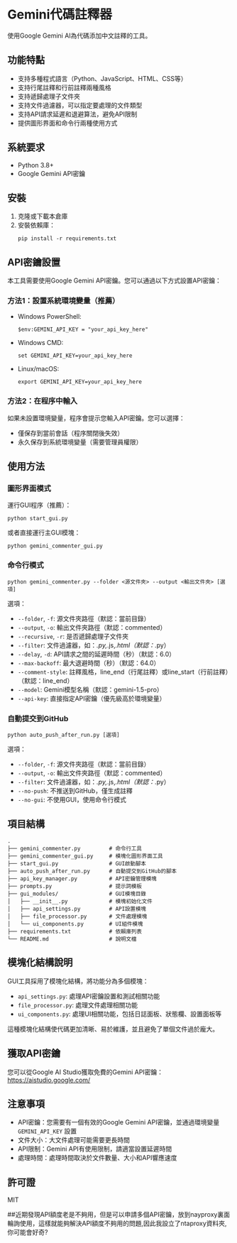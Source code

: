 # Gemini代碼註釋器

使用Google Gemini AI為代碼添加中文註釋的工具。

## 功能特點

- 支持多種程式語言（Python、JavaScript、HTML、CSS等）
- 支持行尾註釋和行前註釋兩種風格
- 支持遞歸處理子文件夾
- 支持文件過濾器，可以指定要處理的文件類型
- 支持API請求延遲和退避算法，避免API限制
- 提供圖形界面和命令行兩種使用方式

## 系統要求

- Python 3.8+
- Google Gemini API密鑰

## 安裝

1. 克隆或下載本倉庫
2. 安裝依賴庫：
   ```
   pip install -r requirements.txt
   ```

## API密鑰設置

本工具需要使用Google Gemini API密鑰。您可以通過以下方式設置API密鑰：

### 方法1：設置系統環境變量（推薦）

- Windows PowerShell:
  ```
  $env:GEMINI_API_KEY = "your_api_key_here"
  ```

- Windows CMD:
  ```
  set GEMINI_API_KEY=your_api_key_here
  ```

- Linux/macOS:
  ```
  export GEMINI_API_KEY=your_api_key_here
  ```

### 方法2：在程序中輸入

如果未設置環境變量，程序會提示您輸入API密鑰。您可以選擇：
- 僅保存到當前會話（程序關閉後失效）
- 永久保存到系統環境變量（需要管理員權限）

## 使用方法

### 圖形界面模式

運行GUI程序（推薦）：

```
python start_gui.py
```

或者直接運行主GUI模塊：

```
python gemini_commenter_gui.py
```

### 命令行模式

```
python gemini_commenter.py --folder <源文件夾> --output <輸出文件夾> [選項]
```

選項：
- `--folder`, `-f`: 源文件夾路徑（默認：當前目錄）
- `--output`, `-o`: 輸出文件夾路徑（默認：commented）
- `--recursive`, `-r`: 是否遞歸處理子文件夾
- `--filter`: 文件過濾器，如：*.py,*.js,*.html（默認：*.py）
- `--delay`, `-d`: API請求之間的延遲時間（秒）（默認：6.0）
- `--max-backoff`: 最大退避時間（秒）（默認：64.0）
- `--comment-style`: 註釋風格，line_end（行尾註釋）或line_start（行前註釋）（默認：line_end）
- `--model`: Gemini模型名稱（默認：gemini-1.5-pro）
- `--api-key`: 直接指定API密鑰（優先級高於環境變量）

### 自動提交到GitHub

```
python auto_push_after_run.py [選項]
```

選項：
- `--folder`, `-f`: 源文件夾路徑（默認：當前目錄）
- `--output`, `-o`: 輸出文件夾路徑（默認：commented）
- `--filter`: 文件過濾器，如：*.py,*.js,*.html（默認：*.py）
- `--no-push`: 不推送到GitHub，僅生成註釋
- `--no-gui`: 不使用GUI，使用命令行模式

## 項目結構

```
.
├── gemini_commenter.py         # 命令行工具
├── gemini_commenter_gui.py     # 模塊化圖形界面工具
├── start_gui.py                # GUI啟動腳本
├── auto_push_after_run.py      # 自動提交到GitHub的腳本
├── api_key_manager.py          # API密鑰管理模塊
├── prompts.py                  # 提示詞模板
├── gui_modules/                # GUI模塊目錄
│   ├── __init__.py             # 模塊初始化文件
│   ├── api_settings.py         # API設置模塊
│   ├── file_processor.py       # 文件處理模塊
│   └── ui_components.py        # UI組件模塊
├── requirements.txt            # 依賴庫列表
└── README.md                   # 說明文檔
```

## 模塊化結構說明

GUI工具採用了模塊化結構，將功能分為多個模塊：

- `api_settings.py`: 處理API密鑰設置和測試相關功能
- `file_processor.py`: 處理文件處理相關功能
- `ui_components.py`: 處理UI相關功能，包括日誌面板、狀態欄、設置面板等

這種模塊化結構使代碼更加清晰、易於維護，並且避免了單個文件過於龐大。

## 獲取API密鑰

您可以從Google AI Studio獲取免費的Gemini API密鑰：
https://aistudio.google.com/

## 注意事項

- API密鑰：您需要有一個有效的Google Gemini API密鑰，並通過環境變量 `GEMINI_API_KEY` 設置
- 文件大小：大文件處理可能需要更長時間
- API限制：Gemini API有使用限制，請適當設置延遲時間
- 處理時間：處理時間取決於文件數量、大小和API響應速度

## 許可證

MIT

##近期發現API額度老是不夠用，但是可以申請多個API密鑰，放到nayproxy裏面輪詢使用，這樣就能夠解決API額度不夠用的問題,因此我設立了ntaproxy資料夾,你可能會好奇?